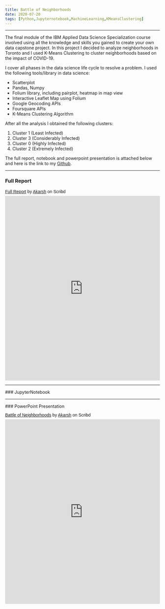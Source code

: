 ```yaml
---
title: Battle of Neighborhoods
date: 2020-07-20
tags: [Python,Jupyternotebook,MachineLearning,KMeansClustering]
---
```


<hr>
The final module of the IBM Applied Data Science Specialization course involved using all the knowledge and skills you gained to create your own data capstone project.
In this project I decided to analyze neighborhoods in Toronto and I used K-Means Clustering to cluster neighborhoods based on the impact of COVID-19.

I cover all phases in the data science life cycle to resolve a problem. I used the following tools/library in data science:
* Scatterplot
* Pandas, Numpy
* Folium library, including pairplot, heatmap in map view
* Interactive Leaflet Map using Folium
* Google Geocoding APIs
* Foursquare APIs
* K-Means Clustering Algorithm

After all the analysis I obtained the following clusters:
1. Cluster 1 (Least Infected)
2. Cluster 3 (Considerably Infected)
3. Cluster 0 (Highly Infected)
4. Cluster 2 (Extremely Infected)

The full report, notebook and powerpoint presentation is attached below and here is the link to my [Github](https://github.com/Akarsh654/The-Battle-of-Neighborhoods).
<hr>



### Full Report
<p  style=" margin: 12px auto 6px auto; font-family: Helvetica,Arial,Sans-serif; font-style: normal; font-variant: normal; font-weight: normal; font-size: 14px; line-height: normal; font-size-adjust: none; font-stretch: normal; -x-system-font: none; display: block;">   <a title="View Full Report on Scribd" href="https://www.scribd.com/document/489644211/Full-Report#from_embed"  style="text-decoration: underline;" >Full Report</a> by <a title="View Akarsh's profile on Scribd" href="https://www.scribd.com/user/466352449/Akarsh#from_embed"  style="text-decoration: underline;" >Akarsh</a> on Scribd</p><iframe class="scribd_iframe_embed" title="Full Report" src="https://www.scribd.com/embeds/489644211/content?start_page=1&view_mode=scroll&access_key=key-mWO91tzhPUuvJwDZnByC" data-auto-height="false" data-aspect-ratio="0.7729220222793488" scrolling="no" id="doc_70714" width="100%" height="600" frameborder="0"></iframe>
<hr>
### JupyterNotebook
<script src="https://gist.github.com/Akarsh654/7ed75746629d54d9f4019c56e731a4c8.js"></script>
<hr>
### PowerPoint Presentation
<p  style=" margin: 12px auto 6px auto; font-family: Helvetica,Arial,Sans-serif; font-style: normal; font-variant: normal; font-weight: normal; font-size: 14px; line-height: normal; font-size-adjust: none; font-stretch: normal; -x-system-font: none; display: block;">   <a title="View Battle of Neighborhoods on Scribd" href="https://www.scribd.com/presentation/489644278/Battle-of-Neighborhoods#from_embed"  style="text-decoration: underline;" >Battle of Neighborhoods</a> by <a title="View Akarsh's profile on Scribd" href="https://www.scribd.com/user/466352449/Akarsh#from_embed"  style="text-decoration: underline;" >Akarsh</a> on Scribd</p><iframe class="scribd_iframe_embed" title="Battle of Neighborhoods" src="https://www.scribd.com/embeds/489644278/content?start_page=1&view_mode=scroll&access_key=key-fqs1klPWG93aSMbVM3fM" data-auto-height="false" data-aspect-ratio="1.7790927021696252" scrolling="no" id="doc_91568" width="100%" height="600" frameborder="0"></iframe>
